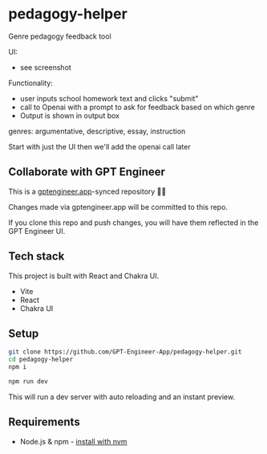 # pedagogy-helper

Genre pedagogy feedback tool

UI:
- see screenshot

Functionality:
- user inputs school homework text and clicks "submit"
- call to Openai with a prompt to ask for feedback based on which genre
- Output is shown in output box

genres: argumentative, descriptive, essay, instruction

Start with just the UI then we'll add the openai call later


## Collaborate with GPT Engineer

This is a [gptengineer.app](https://gptengineer.app)-synced repository 🌟🤖

Changes made via gptengineer.app will be committed to this repo.

If you clone this repo and push changes, you will have them reflected in the GPT Engineer UI.

## Tech stack

This project is built with React and Chakra UI.

- Vite
- React
- Chakra UI

## Setup

```sh
git clone https://github.com/GPT-Engineer-App/pedagogy-helper.git
cd pedagogy-helper
npm i
```

```sh
npm run dev
```

This will run a dev server with auto reloading and an instant preview.

## Requirements

- Node.js & npm - [install with nvm](https://github.com/nvm-sh/nvm#installing-and-updating)
